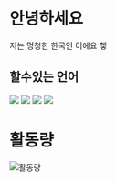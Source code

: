 # 안녕하세요
저는 멍청한 한국인 이에요 헿
## 할수있는 언어
<img src="https://img.shields.io/badge/Python-000000?style=flat-square&logo=Python&logoColor=white"/></a>
<img src="https://img.shields.io/badge/Javascript-000000?style=flat-square&logo=Javascript&logoColor=white"/></a>
<img src="https://img.shields.io/badge/++-000000?style=flat-square&logo=c&logoColor=white"/></a>
<img src="https://img.shields.io/badge/++-000000?style=flat-square&logo=CSS&logoColor=white"/></a>
  
<script>
  
</script>

# 활동량
![활동량](https://github-readme-stats.vercel.app/api?username=5-23)
